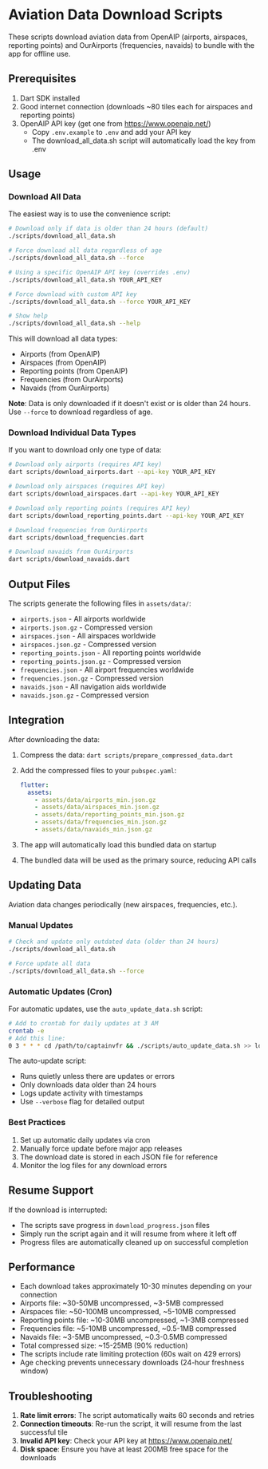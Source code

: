 # Aviation Data Download Scripts

These scripts download aviation data from OpenAIP (airports, airspaces, reporting points) and OurAirports (frequencies, navaids) to bundle with the app for offline use.

## Prerequisites

1. Dart SDK installed
2. Good internet connection (downloads ~80 tiles each for airspaces and reporting points)
3. OpenAIP API key (get one from https://www.openaip.net/)
   - Copy `.env.example` to `.env` and add your API key
   - The download_all_data.sh script will automatically load the key from .env

## Usage

### Download All Data

The easiest way is to use the convenience script:

```bash
# Download only if data is older than 24 hours (default)
./scripts/download_all_data.sh

# Force download all data regardless of age
./scripts/download_all_data.sh --force

# Using a specific OpenAIP API key (overrides .env)
./scripts/download_all_data.sh YOUR_API_KEY

# Force download with custom API key
./scripts/download_all_data.sh --force YOUR_API_KEY

# Show help
./scripts/download_all_data.sh --help
```

This will download all data types:
- Airports (from OpenAIP)
- Airspaces (from OpenAIP)
- Reporting points (from OpenAIP)
- Frequencies (from OurAirports)
- Navaids (from OurAirports)

**Note**: Data is only downloaded if it doesn't exist or is older than 24 hours. Use `--force` to download regardless of age.

### Download Individual Data Types

If you want to download only one type of data:

```bash
# Download only airports (requires API key)
dart scripts/download_airports.dart --api-key YOUR_API_KEY

# Download only airspaces (requires API key)
dart scripts/download_airspaces.dart --api-key YOUR_API_KEY

# Download only reporting points (requires API key)
dart scripts/download_reporting_points.dart --api-key YOUR_API_KEY

# Download frequencies from OurAirports
dart scripts/download_frequencies.dart

# Download navaids from OurAirports
dart scripts/download_navaids.dart
```

## Output Files

The scripts generate the following files in `assets/data/`:

- `airports.json` - All airports worldwide
- `airports.json.gz` - Compressed version
- `airspaces.json` - All airspaces worldwide
- `airspaces.json.gz` - Compressed version
- `reporting_points.json` - All reporting points worldwide
- `reporting_points.json.gz` - Compressed version
- `frequencies.json` - All airport frequencies worldwide
- `frequencies.json.gz` - Compressed version
- `navaids.json` - All navigation aids worldwide
- `navaids.json.gz` - Compressed version

## Integration

After downloading the data:

1. Compress the data: `dart scripts/prepare_compressed_data.dart`

2. Add the compressed files to your `pubspec.yaml`:
   ```yaml
   flutter:
     assets:
       - assets/data/airports_min.json.gz
       - assets/data/airspaces_min.json.gz
       - assets/data/reporting_points_min.json.gz
       - assets/data/frequencies_min.json.gz
       - assets/data/navaids_min.json.gz
   ```

2. The app will automatically load this bundled data on startup

3. The bundled data will be used as the primary source, reducing API calls

## Updating Data

Aviation data changes periodically (new airspaces, frequencies, etc.). 

### Manual Updates

```bash
# Check and update only outdated data (older than 24 hours)
./scripts/download_all_data.sh

# Force update all data
./scripts/download_all_data.sh --force
```

### Automatic Updates (Cron)

For automatic updates, use the `auto_update_data.sh` script:

```bash
# Add to crontab for daily updates at 3 AM
crontab -e
# Add this line:
0 3 * * * cd /path/to/captainvfr && ./scripts/auto_update_data.sh >> logs/data_update.log 2>&1
```

The auto-update script:
- Runs quietly unless there are updates or errors
- Only downloads data older than 24 hours
- Logs update activity with timestamps
- Use `--verbose` flag for detailed output

### Best Practices

1. Set up automatic daily updates via cron
2. Manually force update before major app releases
3. The download date is stored in each JSON file for reference
4. Monitor the log files for any download errors

## Resume Support

If the download is interrupted:
- The scripts save progress in `download_progress.json` files
- Simply run the script again and it will resume from where it left off
- Progress files are automatically cleaned up on successful completion

## Performance

- Each download takes approximately 10-30 minutes depending on your connection
- Airports file: ~30-50MB uncompressed, ~3-5MB compressed
- Airspaces file: ~50-100MB uncompressed, ~5-10MB compressed
- Reporting points file: ~10-30MB uncompressed, ~1-3MB compressed
- Frequencies file: ~5-10MB uncompressed, ~0.5-1MB compressed
- Navaids file: ~3-5MB uncompressed, ~0.3-0.5MB compressed
- Total compressed size: ~15-25MB (90% reduction)
- The scripts include rate limiting protection (60s wait on 429 errors)
- Age checking prevents unnecessary downloads (24-hour freshness window)

## Troubleshooting

1. **Rate limit errors**: The script automatically waits 60 seconds and retries
2. **Connection timeouts**: Re-run the script, it will resume from the last successful tile
3. **Invalid API key**: Check your API key at https://www.openaip.net/
4. **Disk space**: Ensure you have at least 200MB free space for the downloads